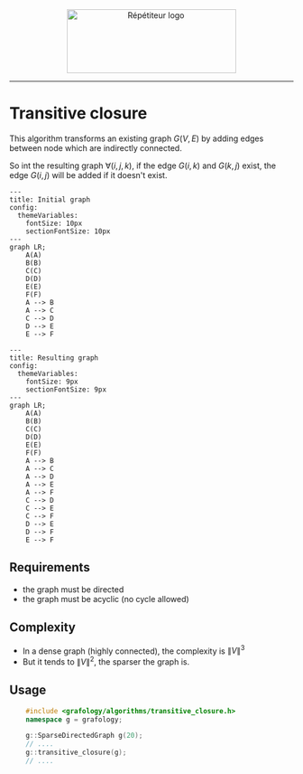 <div align="center">
    <img 
        src="logo.png" 
        alt="Répétiteur logo"
        height="113px"
        width="300px"
        />
</div>
<hr/>

# Transitive closure
This algorithm transforms an existing graph $G(V,E)$ by adding edges between node which are indirectly connected.

So int the resulting graph $\forall (i,j,k)$, if the edge $G(i,k)$ and $G(k,j)$ exist, the edge $G(i,j)$ will be added if it doesn't exist.

```mermaid
---
title: Initial graph
config:
  themeVariables:
    fontSize: 10px
    sectionFontSize: 10px
---
graph LR;
    A(A)
    B(B)
    C(C)
    D(D)
    E(E)
    F(F)
    A --> B
    A --> C
    C --> D
    D --> E
    E --> F
```

```mermaid
---
title: Resulting graph
config:
  themeVariables:
    fontSize: 9px
    sectionFontSize: 9px
---
graph LR;
    A(A)
    B(B)
    C(C)
    D(D)
    E(E)
    F(F)
    A --> B
    A --> C
    A --> D
    A --> E
    A --> F
    C --> D
    C --> E
    C --> F
    D --> E
    D --> F
    E --> F
```


## Requirements
- the graph must be directed
- the graph must be acyclic (no cycle allowed)

## Complexity
- In a dense graph (highly connected), the complexity is $\lVert V \rVert^3$
- But it tends to $\lVert V \rVert^2$, the sparser the graph is.

## Usage
```C++
    #include <grafology/algorithms/transitive_closure.h>
    namespace g = grafology;

    g::SparseDirectedGraph g(20);
    // ....
    g::transitive_closure(g);
    // ....

```
